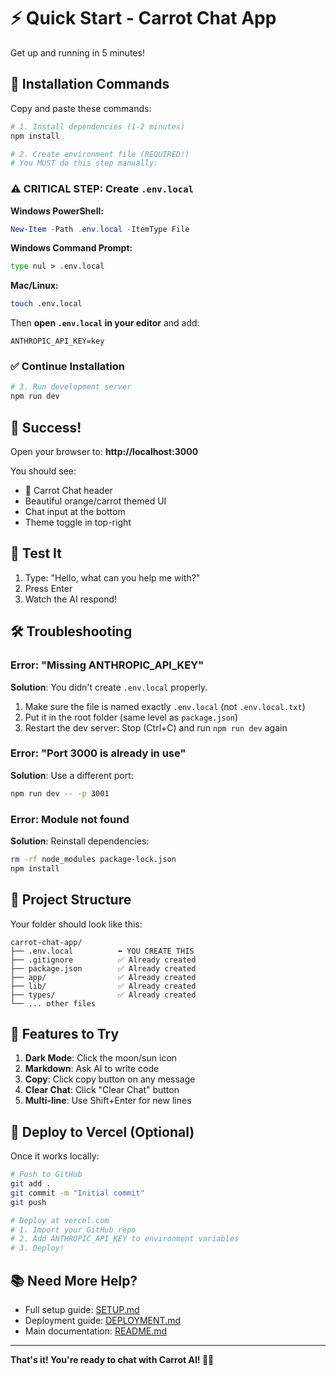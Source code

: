 # ⚡ Quick Start - Carrot Chat App

Get up and running in 5 minutes!

## 🚀 Installation Commands

Copy and paste these commands:

```bash
# 1. Install dependencies (1-2 minutes)
npm install

# 2. Create environment file (REQUIRED!)
# You MUST do this step manually:
```

### ⚠️ CRITICAL STEP: Create `.env.local`

**Windows PowerShell:**
```powershell
New-Item -Path .env.local -ItemType File
```

**Windows Command Prompt:**
```cmd
type nul > .env.local
```

**Mac/Linux:**
```bash
touch .env.local
```

Then **open `.env.local` in your editor** and add:

```
ANTHROPIC_API_KEY=key
```

### ✅ Continue Installation

```bash
# 3. Run development server
npm run dev
```

## 🎉 Success!

Open your browser to: **http://localhost:3000**

You should see:
- 🥕 Carrot Chat header
- Beautiful orange/carrot themed UI
- Chat input at the bottom
- Theme toggle in top-right

## 🧪 Test It

1. Type: "Hello, what can you help me with?"
2. Press Enter
3. Watch the AI respond!

## 🛠️ Troubleshooting

### Error: "Missing ANTHROPIC_API_KEY"

**Solution**: You didn't create `.env.local` properly.

1. Make sure the file is named exactly `.env.local` (not `.env.local.txt`)
2. Put it in the root folder (same level as `package.json`)
3. Restart the dev server: Stop (Ctrl+C) and run `npm run dev` again

### Error: "Port 3000 is already in use"

**Solution**: Use a different port:

```bash
npm run dev -- -p 3001
```

### Error: Module not found

**Solution**: Reinstall dependencies:

```bash
rm -rf node_modules package-lock.json
npm install
```

## 📁 Project Structure

Your folder should look like this:

```
carrot-chat-app/
├── .env.local          ⬅️ YOU CREATE THIS
├── .gitignore          ✅ Already created
├── package.json        ✅ Already created
├── app/                ✅ Already created
├── lib/                ✅ Already created
├── types/              ✅ Already created
└── ... other files
```

## 🎨 Features to Try

1. **Dark Mode**: Click the moon/sun icon
2. **Markdown**: Ask AI to write code
3. **Copy**: Click copy button on any message
4. **Clear Chat**: Click "Clear Chat" button
5. **Multi-line**: Use Shift+Enter for new lines

## 🚢 Deploy to Vercel (Optional)

Once it works locally:

```bash
# Push to GitHub
git add .
git commit -m "Initial commit"
git push

# Deploy at vercel.com
# 1. Import your GitHub repo
# 2. Add ANTHROPIC_API_KEY to environment variables
# 3. Deploy!
```

## 📚 Need More Help?

- Full setup guide: [SETUP.md](./SETUP.md)
- Deployment guide: [DEPLOYMENT.md](./DEPLOYMENT.md)
- Main documentation: [README.md](./README.md)

---

**That's it! You're ready to chat with Carrot AI! 🥕✨**

